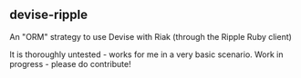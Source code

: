 ## devise-ripple

An "ORM" strategy to use Devise with Riak (through the Ripple Ruby client)

It is thoroughly untested - works for me in a very basic scenario. Work in progress - please do contribute!